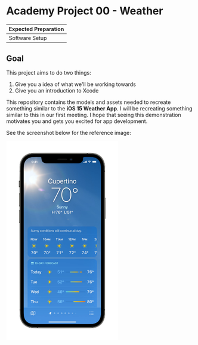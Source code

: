 # Academy Project 00 - Weather

| Expected Preparation |
| -------------------- |
| Software Setup       |

## Goal

This project aims to do two things:

1. Give you a idea of what we'll be working towards
2. Give you an introduction to Xcode

This repository contains the models and assets needed to recreate something similar to the **iOS 15 Weather App**. I will be recreating something similar to this in our first meeting. I hope that seeing this demonstration motivates you and gets you excited for app development.

See the screenshot below for the reference image:

<img src="Resources/Weather-App.png" alt="Weather App" width="300px">